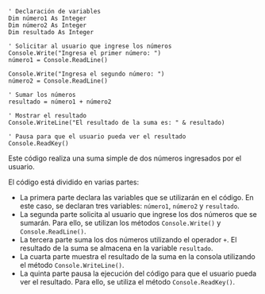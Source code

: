 ```visual basic
' Declaración de variables
Dim número1 As Integer
Dim número2 As Integer
Dim resultado As Integer

' Solicitar al usuario que ingrese los números
Console.Write("Ingresa el primer número: ")
número1 = Console.ReadLine()

Console.Write("Ingresa el segundo número: ")
número2 = Console.ReadLine()

' Sumar los números
resultado = número1 + número2

' Mostrar el resultado
Console.WriteLine("El resultado de la suma es: " & resultado)

' Pausa para que el usuario pueda ver el resultado
Console.ReadKey()
```

Este código realiza una suma simple de dos números ingresados por el usuario.

El código está dividido en varias partes:

* La primera parte declara las variables que se utilizarán en el código. En este caso, se declaran tres variables: `número1`, `número2` y `resultado`.
* La segunda parte solicita al usuario que ingrese los dos números que se sumarán. Para ello, se utilizan los métodos `Console.Write()` y `Console.ReadLine()`.
* La tercera parte suma los dos números utilizando el operador `+`. El resultado de la suma se almacena en la variable `resultado`.
* La cuarta parte muestra el resultado de la suma en la consola utilizando el método `Console.WriteLine()`.
* La quinta parte pausa la ejecución del código para que el usuario pueda ver el resultado. Para ello, se utiliza el método `Console.ReadKey()`.